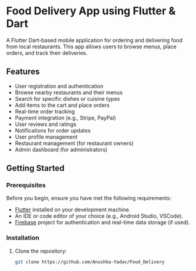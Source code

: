 # Food Delivery App using Flutter & Dart

A Flutter Dart-based mobile application for ordering and delivering food from local restaurants. This app allows users to browse menus, place orders, and track their deliveries.
## Features

- User registration and authentication
- Browse nearby restaurants and their menus
- Search for specific dishes or cuisine types
- Add items to the cart and place orders
- Real-time order tracking
- Payment integration (e.g., Stripe, PayPal)
- User reviews and ratings
- Notifications for order updates
- User profile management
- Restaurant management (for restaurant owners)
- Admin dashboard (for administrators)



## Getting Started

### Prerequisites

Before you begin, ensure you have met the following requirements:

- [Flutter](https://flutter.dev/) installed on your development machine.
- An IDE or code editor of your choice (e.g., Android Studio, VSCode).
- [Firebase](https://firebase.google.com/) project for authentication and real-time data storage (if used).

### Installation

1. Clone the repository:

   ```bash
   git clone https://github.com/Anushka-Yadav/Food_Delivery

